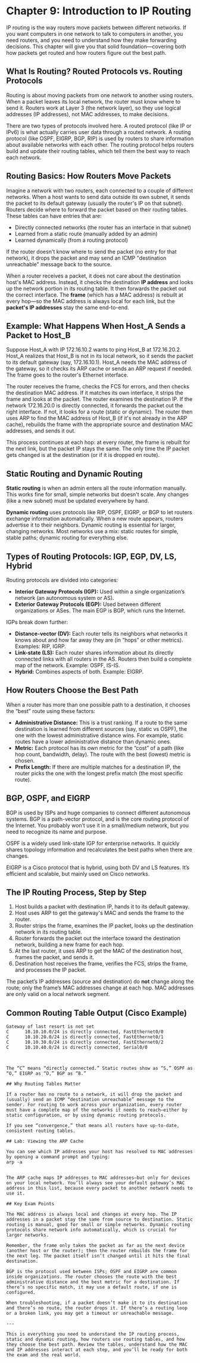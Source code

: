 # Chapter 9: Introduction to IP Routing

IP routing is the way routers move packets between different networks. If you want computers in one network to talk to computers in another, you need routers, and you need to understand how they make forwarding decisions. This chapter will give you that solid foundation—covering both how packets get routed and how routers figure out the best path.

## What Is Routing? Routed Protocols vs. Routing Protocols

Routing is about moving packets from one network to another using routers. When a packet leaves its local network, the router must know where to send it. Routers work at Layer 3 (the network layer), so they use logical addresses (IP addresses), not MAC addresses, to make decisions.

There are two types of protocols involved here. A routed protocol (like IP or IPv6) is what actually carries user data through a routed network. A routing protocol (like OSPF, EIGRP, BGP, RIP) is used by routers to share information about available networks with each other. The routing protocol helps routers build and update their routing tables, which tell them the best way to reach each network.

## Routing Basics: How Routers Move Packets

Imagine a network with two routers, each connected to a couple of different networks. When a host wants to send data outside its own subnet, it sends the packet to its default gateway (usually the router's IP on that subnet). Routers decide where to forward the packet based on their routing tables. These tables can have entries that are:

- Directly connected networks (the router has an interface in that subnet)
- Learned from a static route (manually added by an admin)
- Learned dynamically (from a routing protocol)

If the router doesn't know where to send the packet (no entry for that network), it drops the packet and may send an ICMP "destination unreachable" message back to the source.

When a router receives a packet, it does not care about the destination host's MAC address. Instead, it checks the destination **IP address** and looks up the network portion in its routing table. It then forwards the packet out the correct interface. The **frame** (which has a MAC address) is rebuilt at every hop—so the MAC address is always local for each link, but the **packet's IP addresses** stay the same end-to-end.

## Example: What Happens When Host_A Sends a Packet to Host_B

Suppose Host_A with IP 172.16.10.2 wants to ping Host_B at 172.16.20.2. Host_A realizes that Host_B is not in its local network, so it sends the packet to its default gateway (say, 172.16.10.1). Host_A needs the MAC address of the gateway, so it checks its ARP cache or sends an ARP request if needed. The frame goes to the router's Ethernet interface.

The router receives the frame, checks the FCS for errors, and then checks the destination MAC address. If it matches its own interface, it strips the frame and looks at the packet. The router examines the destination IP. If the network 172.16.20.0 is directly connected, it forwards the packet out the right interface. If not, it looks for a route (static or dynamic). The router then uses ARP to find the MAC address of Host_B (if it's not already in the ARP cache), rebuilds the frame with the appropriate source and destination MAC addresses, and sends it out.

This process continues at each hop: at every router, the frame is rebuilt for the next link, but the packet IP stays the same. The only time the IP packet gets changed is at the destination (or if it is dropped en route).

## Static Routing and Dynamic Routing

**Static routing** is when an admin enters all the route information manually. This works fine for small, simple networks but doesn't scale. Any changes (like a new subnet) must be updated everywhere by hand.

**Dynamic routing** uses protocols like RIP, OSPF, EIGRP, or BGP to let routers exchange information automatically. When a new route appears, routers advertise it to their neighbors. Dynamic routing is essential for larger, changing networks. Most networks use a mix: static routes for simple, stable paths; dynamic routing for everything else.

## Types of Routing Protocols: IGP, EGP, DV, LS, Hybrid

Routing protocols are divided into categories:

- **Interior Gateway Protocols (IGP):** Used within a single organization’s network (an autonomous system or AS).
- **Exterior Gateway Protocols (EGP):** Used between different organizations or ASes. The main EGP is BGP, which runs the Internet.

IGPs break down further:

- **Distance-vector (DV):** Each router tells its neighbors what networks it knows about and how far away they are (in “hops” or other metrics). Examples: RIP, IGRP.
- **Link-state (LS):** Each router shares information about its directly connected links with all routers in the AS. Routers then build a complete map of the network. Example: OSPF, IS-IS.
- **Hybrid:** Combines aspects of both. Example: EIGRP.

## How Routers Choose the Best Path

When a router has more than one possible path to a destination, it chooses the “best” route using these factors:

- **Administrative Distance:** This is a trust ranking. If a route to the same destination is learned from different sources (say, static vs OSPF), the one with the lowest administrative distance wins. For example, static routes have a lower administrative distance than dynamic ones.
- **Metric:** Each protocol has its own metric for the “cost” of a path (like hop count, bandwidth, delay). The route with the best (lowest) metric is chosen.
- **Prefix Length:** If there are multiple matches for a destination IP, the router picks the one with the longest prefix match (the most specific route).

## BGP, OSPF, and EIGRP

BGP is used by ISPs and huge companies to connect different autonomous systems. BGP is a path-vector protocol, and is the core routing protocol of the Internet. You probably won’t use it in a small/medium network, but you need to recognize its name and purpose.

OSPF is a widely used link-state IGP for enterprise networks. It quickly shares topology information and recalculates the best paths when there are changes.

EIGRP is a Cisco protocol that is hybrid, using both DV and LS features. It’s efficient and scalable, but mainly used on Cisco networks.

## The IP Routing Process, Step by Step

1. Host builds a packet with destination IP, hands it to its default gateway.
2. Host uses ARP to get the gateway's MAC and sends the frame to the router.
3. Router strips the frame, examines the IP packet, looks up the destination network in its routing table.
4. Router forwards the packet out the interface toward the destination network, building a new frame for each hop.
5. At the last router, it uses ARP to get the MAC of the destination host, frames the packet, and sends it.
6. Destination host receives the frame, verifies the FCS, strips the frame, and processes the IP packet.

The packet’s IP addresses (source and destination) do **not** change along the route; only the frame’s MAC addresses change at each hop. MAC addresses are only valid on a local network segment.

## Common Routing Table Output (Cisco Example)

```text
Gateway of last resort is not set
C      10.10.10.0/24 is directly connected, FastEthernet0/0
C      10.10.20.0/24 is directly connected, FastEthernet0/1
C      10.10.30.0/24 is directly connected, FastEthernet0/2
C      10.10.40.0/24 is directly connected, Serial0/0



The “C” means “directly connected.” Static routes show as “S,” OSPF as “O,” EIGRP as “D,” BGP as “B.”

## Why Routing Tables Matter

If a router has no route to a network, it will drop the packet and (usually) send an ICMP “destination unreachable” message to the sender. For routing to work across your organization, every router must have a complete map of the networks it needs to reach—either by static configuration, or by using dynamic routing protocols.

If you see “convergence,” that means all routers have up-to-date, consistent routing tables.

## Lab: Viewing the ARP Cache

You can see which IP addresses your host has resolved to MAC addresses by opening a command prompt and typing:
arp -a


The ARP cache maps IP addresses to MAC addresses—but only for devices on your local network. You’ll always see your default gateway’s MAC address in this list, because every packet to another network needs to use it.

## Key Exam Points

The MAC address is always local and changes at every hop. The IP addresses in a packet stay the same from source to destination. Static routing is manual, good for small or simple networks. Dynamic routing protocols share network info automatically, which is crucial for larger networks.

Remember, the frame only takes the packet as far as the next device (another host or the router); then the router rebuilds the frame for the next leg. The packet itself isn’t changed until it hits the final destination.

BGP is the protocol used between ISPs; OSPF and EIGRP are common inside organizations. The router chooses the route with the best administrative distance and the best metric for a destination. If there’s no specific match, it may use a default route, if one is configured.

When troubleshooting, if a packet doesn’t make it to its destination and there’s no route, the router drops it. If there’s a routing loop or a broken link, you may get a timeout or unreachable message.

---

This is everything you need to understand the IP routing process, static and dynamic routing, how routers use routing tables, and how they choose the best path. Review the tables, understand how the MAC and IP addresses interact at each step, and you’ll be ready for both the exam and the real world.



